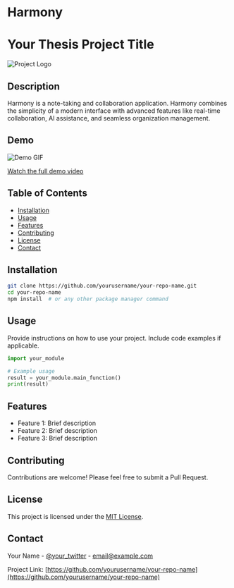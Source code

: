  # Harmony



 # Your Thesis Project Title

![Project Logo](/path/to/your/logo.png)

## Description

Harmony is a note-taking and collaboration application. Harmony combines the simplicity of a modern interface with advanced features like real-time collaboration, AI assistance, and seamless organization management.

## Demo

![Demo GIF](/path/to/your/demo.gif)

[Watch the full demo video](link-to-your-video)

## Table of Contents

- [Installation](#installation)
- [Usage](#usage)
- [Features](#features)
- [Contributing](#contributing)
- [License](#license)
- [Contact](#contact)

## Installation

```bash
git clone https://github.com/yourusername/your-repo-name.git
cd your-repo-name
npm install  # or any other package manager command
```

## Usage

Provide instructions on how to use your project. Include code examples if applicable.

```python
import your_module

# Example usage
result = your_module.main_function()
print(result)
```

## Features

- Feature 1: Brief description
- Feature 2: Brief description
- Feature 3: Brief description

## Contributing

Contributions are welcome! Please feel free to submit a Pull Request.

## License

This project is licensed under the [MIT License](LICENSE).

## Contact

Your Name - [@your_twitter](https://twitter.com/your_twitter) - email@example.com

Project Link: [https://github.com/yourusername/your-repo-name](https://github.com/yourusername/your-repo-name)
